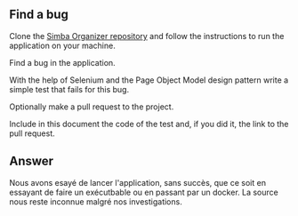 ## Find a bug

Clone the [Simba Organizer repository](https://github.com/barais/doodlestudent/) and follow the instructions to run the application on your machine.

Find a bug in the application. 

With the help of Selenium and the Page Object Model design pattern write a simple test that fails for this bug.

Optionally make a pull request to the project.

Include in this document the code of the test and, if you did it, the link to the pull request.

## Answer

Nous avons esayé de lancer l'application, sans succès, que ce soit en essayant de faire un exécutbable ou en passant par un docker. La source nous reste inconnue malgré nos investigations.

